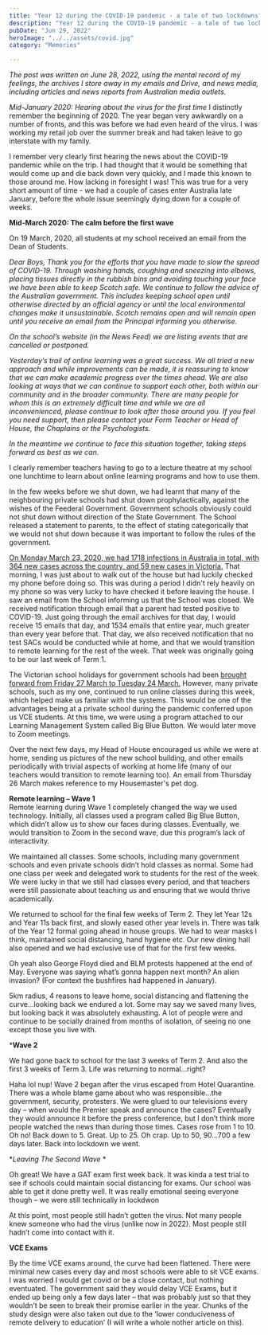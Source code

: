 ```yaml
---
title: "Year 12 during the COVID-19 pandemic - a tale of two lockdowns"
description: "Year 12 during the COVID-19 pandemic - a tale of two lockdowns"
pubDate: "Jun 29, 2022"
heroImage: "../../assets/covid.jpg"
category: "Memories"

---
```



_The post was written on June 28, 2022, using the mental record of my feelings, the archives I store away in my emails and Drive, and news media, including articles and news reports from Australian media outlets._

*Mid-January 2020: Hearing about the virus for the first time*
I distinctly remember the beginning of 2020. The year began very awkwardly on a number of fronts, and this was before we had even heard of the virus. I was working my retail job over the summer break and had taken leave to go interstate with my family.  

I remember very clearly first hearing the news about the COVID-19 pandemic while on the trip. I had thought that it would be something that would come up and die back down very quickly, and I made this known to those around me. How lacking in foresight I was! This was true for a very short amount of time - we had a couple of cases enter Australia late January, before the whole issue seemingly dying down for a couple of weeks.   

**Mid-March 2020: The calm before the first wave**

On 19 March, 2020, all students at my school received an email from the Dean of Students.  

_Dear Boys,_
_Thank you for the efforts that you have made to slow the spread of COVID-19. Through washing hands, coughing and sneezing into elbows, placing tissues directly in the rubbish bins and avoiding touching your face we have been able to keep Scotch safe. We continue to follow the advice of the Australian government. This includes keeping school open until otherwise directed by an official agency or until the local environmental changes make it unsustainable. Scotch remains open and will remain open until you receive an email from the Principal informing you otherwise._  

_On the school’s website (in the News Feed) we are listing events that are cancelled or postponed._  

_Yesterday’s trail of online learning was a great success. We all tried a new approach and while improvements can be made, it is reassuring to know that we can make academic progress over the times ahead. We are also looking at ways that we can continue to support each other, both within our community and in the broader community. There are many people for whom this is an extremely difficult time and while we are all inconvenienced, please continue to look after those around you. If you feel you need support, then please contact your Form Teacher or Head of House, the Chaplains or the Psychologists._  

_In the meantime we continue to face this situation together, taking steps forward as best as we can._  

I clearly remember teachers having to go to a lecture theatre at my school one lunchtime to learn about online learning programs and how to use them.  

In the few weeks before we shut down, we had learnt that many of the neighbouring private schools had shut down prophylactically, against the wishes of the Feederal Government. Government schools obviously could not shut down without direction of the State Government. The School released a statement to parents, to the effect of stating categorically that we would not shut down because it was important to follow the rules of the government.

[On Monday March 23, 2020, we had 1718 infections in Australia in total, with 364 new cases across the country, and 59 new cases in Victoria.](https://en.wikipedia.org/wiki/Template:COVID-19_pandemic_data/Australia_medical_cases)
That morning, I was just about to walk out of the house but had luckily checked my phone before doing so. This was during a period I didn't rely heavily on my phone so was very lucky to have checked it before leaving the house. I saw an email from the School informing us that the School was closed. We received notification through email that a parent had tested positive to COVID-19. Just going through the email archives for that day, I would receive 15 emails that day, and 1534 emails that entire year, much greater than every year before that. That day, we also received notification that no test SACs would be conducted while at home, and that we would transition to remote learning for the rest of the week. That week was originally going to be our last week of Term 1.  

The Victorian school holidays for government schools had been [brought forward from Friday 27 March to Tuesday 24 March.](https://www.theage.com.au/national/victoria/schools-closed-from-tuesday-in-drastic-bid-to-curb-coronavirus-spread-20200322-p54cpw.html) However, many private schools, such as my one, continued to run online classes during this week, which helped make us familiar with the systems. This would be one of the advantages being at a private school during the pandemic conferred upon us VCE students. At this time, we were using a program attached to our Learning Management System called Big Blue Button. We would later move to Zoom meetings.  

Over the next few days, my Head of House encouraged us while we were at home, sending us pictures of the new school building, and other emails periodically with trivial aspects of working at home life (many of our teachers would transition to remote learning too). An email from Thursday 26 March makes reference to my Housemaster's pet dog.  

**Remote learning – Wave 1**  
Remote learning during Wave 1 completely changed the way we used technology. Initially, all classes used a program called Big Blue Button, which didn’t allow us to show our faces during classes. Eventually, we would transition to Zoom in the second wave, due this program’s lack of interactivity.  

We maintained all classes. Some schools, including many government schools and even private schools didn’t hold classes as normal. Some had one class per week and delegated work to students for the rest of the week. We were lucky in that we still had classes every period, and that teachers were still passionate about teaching us and ensuring that we would thrive academically.  

We returned to school for the final few weeks of Term 2. They let Year 12s and Year 11s back first, and slowly eased other year levels in. There was talk of the Year 12 formal going ahead in house groups. We had to wear masks I think, maintained social distancing, hand hygiene etc. Our new dining hall also opened and we had exclusive use of that for the first few weeks.  

Oh yeah also George Floyd died and BLM protests happened at the end of May. Everyone was saying what’s gonna happen next month? An alien invasion? (For context the bushfires had happened in January).  

5km radius, 4 reasons to leave home, social distancing and flattening the curve…looking back we endured a lot. Some may say we saved many lives, but looking back it was absolutely exhausting. A lot of people were and continue to be socially drained from months of isolation, of seeing no one except those you live with.  

***Wave 2**  

We had gone back to school for the last 3 weeks of Term 2. And also the first 3 weeks of Term 3. Life was returning to normal…right? 

Haha lol nup! Wave 2 began after the virus escaped from Hotel Quarantine. There was a whole blame game about who was responsible…the government, security, protesters. We were glued to our televisions every day – when would the Premier speak and announce the cases? Eventually they would announce it before the press conference, but I don’t think more people watched the news than during those times. Cases rose from 1 to 10. Oh no! Back down to 5. Great. Up to 25. Oh crap. Up to 50, 90…700 a few days later. Back into lockdown we went.  

**Leaving The Second Wave* * 

Oh great! We have a GAT exam first week back. It was kinda a test trial to see if schools could maintain social distancing for exams. Our school was able to get it done pretty well. It was really emotional seeing everyone though – we were still technically in lockdwon   

At this point, most people still hadn’t gotten the virus. Not many people knew someone who had the virus (unlike now in 2022). Most people still hadn’t come into contact with it.  

**VCE Exams**  

By the time VCE exams around, the curve had been flattened. There were minimal new cases every day and most schools were able to sit VCE exams. I was worried I would get covid or be a close contact, but nothing eventuated. The government said they would delay VCE Exams, but it ended up being only a few days later – that was probably just so that they wouldn’t be seen to break their promise earlier in the year. Chunks of the study design were also taken out due to the ‘lower conduciveness of remote delivery to education’ (I will write a whole nother article on this).
